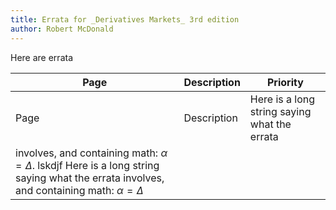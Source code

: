 ```yaml
---
title: Errata for _Derivatives Markets_ 3rd edition
author: Robert McDonald
---
```


Here are errata

|Page | Description | Priority |
|-----|  ---------- | --------
|Page | Description | Here is a long string saying what the errata
|involves, and containing math: $\alpha=\Delta$.  lskdjf Here is a long string saying what the errata involves, and containing math: $\alpha=\Delta$ |
 

